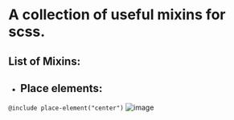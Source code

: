 # A collection of useful mixins for scss.

## List of Mixins:
- ## Place elements:
`@include place-element("center")`
![image](https://user-images.githubusercontent.com/57535271/151006730-d805594a-53a6-4df0-bff8-d85d3ab9f013.png)

